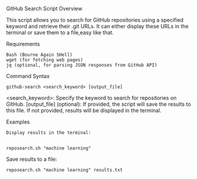 GitHub Search Script
Overview

This script allows you to search for GitHub repositories using a specified keyword and retrieve their .git URLs. It can either display these URLs in the terminal or save them to a file,easy like that.

Requirements

    Bash (Bourne Again SHell)
    wget (for fetching web pages)
    jq (optional, for parsing JSON responses from GitHub API)

Command Syntax


    github-search <search_keyword> [output_file]

  <search_keyword>: Specify the keyword to search for repositories on GitHub.
  [output_file] (optional): If provided, the script will save the results to this file. If not provided, results will be displayed in the terminal.

Examples

    Display results in the terminal:


    reposearch.sh "machine learning"

Save results to a file:


    reposearch.sh "machine learning" results.txt
